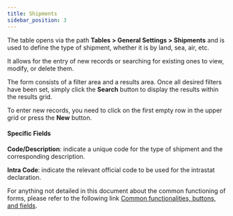 ```yaml
---
title: Shipments
sidebar_position: 3
---
```


The table opens via the path **Tables > General Settings > Shipments** and is used to define the type of shipment, whether it is by land, sea, air, etc.

It allows for the entry of new records or searching for existing ones to view, modify, or delete them.

The form consists of a filter area and a results area. Once all desired filters have been set, simply click the **Search** button to display the results within the results grid.

To enter new records, you need to click on the first empty row in the upper grid or press the **New** button. 

#### Specific Fields

**Code/Description**: indicate a unique code for the type of shipment and the corresponding description.

**Intra Code**: indicate the relevant official code to be used for the intrastat declaration.

For anything not detailed in this document about the common functioning of forms, please refer to the following link [Common functionalities, buttons, and fields](/docs/guide/common).